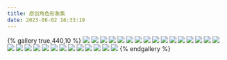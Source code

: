 ```yaml
---
title: 原创角色形象集
date: 2023-08-02 16:33:19
---
```

{% gallery true,440,10 %}
![](/images/oc/止血誓约.png)
![](/images/oc/阴郁的街头澪希.png)
![](/images/oc/小花澪希.png)
![](/images/oc/想起害羞事情的澪希.png)
![](/images/oc/为御守约的蝶羽千印.png)
![](/images/oc/生日礼物澪希.png)
![](/images/oc/青春自信的神诗.png)
![](/images/oc/翘脚趾头的澪希.png)
![](/images/oc/女仆自设.png)
![](/images/oc/澪希的废案.png)
![](/images/oc/嗑药还紫餐的澪希.png)
![](/images/oc/嗑药被发现的澪希.png)
![](/images/oc/开机键神诗.png)
![](/images/oc/街头澪希-人物版.png)
![](/images/oc/神诗大头像.png)
![](/images/oc/杂色衬衫系成围裙的澪希.jpg)
![](/images/oc/随手生日贺图.jpg)
![](/images/oc/澪希头像.jpg)
![](/images/oc/不小心进入液压机的澪希.jpg)
![](/images/oc/浴袍安静思考澪希.png)
![](/images/oc/我只可能救一个.png)
![](/images/oc/女仆自设简稿.jpg)
![](/images/oc/台阶啤酒美少女.jpg)
![](/images/oc/小巷里喝酒的澪希-亮.png)
![](/images/oc/地雷澪希表情包-发育中.png)
![](/images/oc/地雷澪希表情包-发育OK.png)
![](/images/oc/地雷系神诗-照片卡.png)
![](/images/oc/地雷系神诗-照片卡-滤镜.png)
![](/images/oc/我家CP相处模式问卷.png)
{% endgallery %}